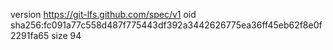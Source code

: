 version https://git-lfs.github.com/spec/v1
oid sha256:fc091a77c558d487f775443df392a3442626775ea36ff45eb62f8e0f2291fa65
size 94
